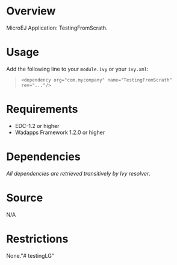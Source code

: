 <!--
	Markdown
-->

# Overview
MicroEJ Application: TestingFromScrath.

# Usage
Add the following line to your `module.ivy` or your `ivy.xml`:
> `<dependency org="com.mycompany" name="TestingFromScrath" rev="..."/>`

# Requirements
  - EDC-1.2 or higher
  - Wadapps Framework 1.2.0 or higher

# Dependencies
_All dependencies are retrieved transitively by Ivy resolver_.

# Source
N/A

# Restrictions
None."# testingLG" 
